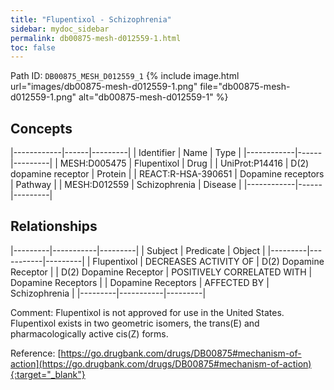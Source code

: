```yaml
---
title: "Flupentixol - Schizophrenia"
sidebar: mydoc_sidebar
permalink: db00875-mesh-d012559-1.html
toc: false 
---
```



Path ID: `DB00875_MESH_D012559_1`
{% include image.html url="images/db00875-mesh-d012559-1.png" file="db00875-mesh-d012559-1.png" alt="db00875-mesh-d012559-1" %}

## Concepts

|------------|------|---------|
| Identifier | Name | Type    |
|------------|------|---------|
| MESH:D005475 | Flupentixol | Drug |
| UniProt:P14416 | D(2) dopamine receptor | Protein |
| REACT:R-HSA-390651 | Dopamine receptors | Pathway |
| MESH:D012559 | Schizophrenia | Disease |
|------------|------|---------|

## Relationships

|---------|-----------|---------|
| Subject | Predicate | Object  |
|---------|-----------|---------|
| Flupentixol | DECREASES ACTIVITY OF | D(2) Dopamine Receptor |
| D(2) Dopamine Receptor | POSITIVELY CORRELATED WITH | Dopamine Receptors |
| Dopamine Receptors | AFFECTED BY | Schizophrenia |
|---------|-----------|---------|

Comment: Flupentixol is not approved for use in the United States. Flupentixol exists in two geometric isomers, the trans(E) and pharmacologically active cis(Z) forms.

Reference: [https://go.drugbank.com/drugs/DB00875#mechanism-of-action](https://go.drugbank.com/drugs/DB00875#mechanism-of-action){:target="_blank"}